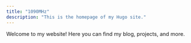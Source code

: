 ```yaml
---
title: "1090MHz"
description: "This is the homepage of my Hugo site."
---
```


Welcome to my website! Here you can find my blog, projects, and more.
